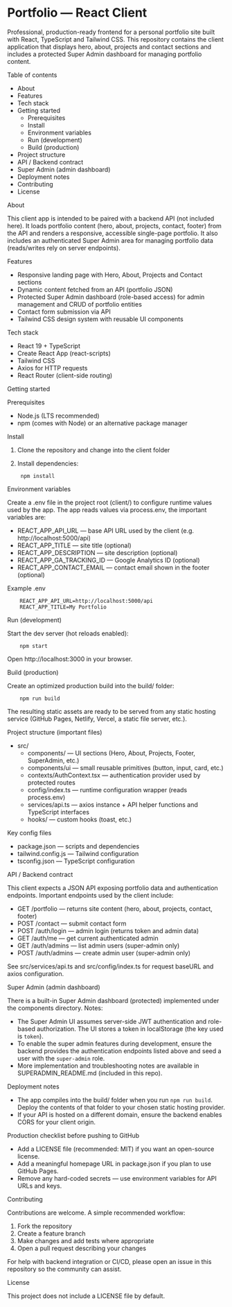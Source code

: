 # Portfolio — React Client

Professional, production-ready frontend for a personal portfolio site built with React, TypeScript and Tailwind CSS. This repository contains the client application that displays hero, about, projects and contact sections and includes a protected Super Admin dashboard for managing portfolio content.

Table of contents

- About
- Features
- Tech stack
- Getting started
	- Prerequisites
	- Install
	- Environment variables
	- Run (development)
	- Build (production)
- Project structure
- API / Backend contract
- Super Admin (admin dashboard)
- Deployment notes
- Contributing
- License

About

This client app is intended to be paired with a backend API (not included here). It loads portfolio content (hero, about, projects, contact, footer) from the API and renders a responsive, accessible single-page portfolio. It also includes an authenticated Super Admin area for managing portfolio data (reads/writes rely on server endpoints).

Features

- Responsive landing page with Hero, About, Projects and Contact sections
- Dynamic content fetched from an API (portfolio JSON)
- Protected Super Admin dashboard (role-based access) for admin management and CRUD of portfolio entities
- Contact form submission via API
- Tailwind CSS design system with reusable UI components

Tech stack

- React 19 + TypeScript
- Create React App (react-scripts)
- Tailwind CSS
- Axios for HTTP requests
- React Router (client-side routing)

Getting started

Prerequisites

- Node.js (LTS recommended)
- npm (comes with Node) or an alternative package manager

Install

1. Clone the repository and change into the client folder
2. Install dependencies:

		npm install

Environment variables

Create a .env file in the project root (client/) to configure runtime values used by the app. The app reads values via process.env, the important variables are:

- REACT_APP_API_URL — base API URL used by the client (e.g. http://localhost:5000/api)
- REACT_APP_TITLE — site title (optional)
- REACT_APP_DESCRIPTION — site description (optional)
- REACT_APP_GA_TRACKING_ID — Google Analytics ID (optional)
- REACT_APP_CONTACT_EMAIL — contact email shown in the footer (optional)

Example .env

		REACT_APP_API_URL=http://localhost:5000/api
		REACT_APP_TITLE=My Portfolio

Run (development)

Start the dev server (hot reloads enabled):

		npm start

Open http://localhost:3000 in your browser.

Build (production)

Create an optimized production build into the build/ folder:

		npm run build

The resulting static assets are ready to be served from any static hosting service (GitHub Pages, Netlify, Vercel, a static file server, etc.).

Project structure (important files)

- src/
	- components/ — UI sections (Hero, About, Projects, Footer, SuperAdmin, etc.)
	- components/ui — small reusable primitives (button, input, card, etc.)
	- contexts/AuthContext.tsx — authentication provider used by protected routes
	- config/index.ts — runtime configuration wrapper (reads process.env)
	- services/api.ts — axios instance + API helper functions and TypeScript interfaces
	- hooks/ — custom hooks (toast, etc.)

Key config files

- package.json — scripts and dependencies
- tailwind.config.js — Tailwind configuration
- tsconfig.json — TypeScript configuration

API / Backend contract

This client expects a JSON API exposing portfolio data and authentication endpoints. Important endpoints used by the client include:

- GET /portfolio — returns site content (hero, about, projects, contact, footer)
- POST /contact — submit contact form
- POST /auth/login — admin login (returns token and admin data)
- GET /auth/me — get current authenticated admin
- GET /auth/admins — list admin users (super-admin only)
- POST /auth/admins — create admin user (super-admin only)

See src/services/api.ts and src/config/index.ts for request baseURL and axios configuration.

Super Admin (admin dashboard)

There is a built-in Super Admin dashboard (protected) implemented under the components directory. Notes:

- The Super Admin UI assumes server-side JWT authentication and role-based authorization. The UI stores a token in localStorage (the key used is `token`).
- To enable the super admin features during development, ensure the backend provides the authentication endpoints listed above and seed a user with the `super-admin` role.
- More implementation and troubleshooting notes are available in SUPERADMIN_README.md (included in this repo).

Deployment notes

- The app compiles into the build/ folder when you run `npm run build`. Deploy the contents of that folder to your chosen static hosting provider.
- If your API is hosted on a different domain, ensure the backend enables CORS for your client origin.

Production checklist before pushing to GitHub

- Add a LICENSE file (recommended: MIT) if you want an open-source license.
- Add a meaningful homepage URL in package.json if you plan to use GitHub Pages.
- Remove any hard-coded secrets — use environment variables for API URLs and keys.

Contributing

Contributions are welcome. A simple recommended workflow:

1. Fork the repository
2. Create a feature branch
3. Make changes and add tests where appropriate
4. Open a pull request describing your changes

For help with backend integration or CI/CD, please open an issue in this repository so the community can assist.

License

This project does not include a LICENSE file by default.